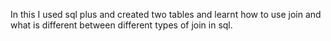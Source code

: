 In this I used sql plus and created two tables and learnt how to use join and what is different between different types of join in sql.
